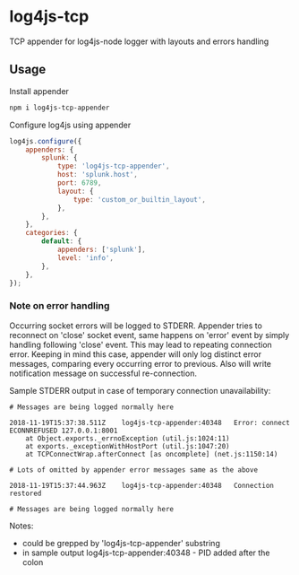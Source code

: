 # log4js-tcp
TCP appender for log4js-node logger with layouts and errors handling

## Usage

Install appender

```bash
npm i log4js-tcp-appender
```

Configure log4js using appender

```js
log4js.configure({
	appenders: {
		splunk: {
			type: 'log4js-tcp-appender',
			host: 'splunk.host',
			port: 6789,
			layout: {
				type: 'custom_or_builtin_layout',
			},
		},
	},
	categories: {
		default: {
			appenders: ['splunk'],
			level: 'info',
		},
	},
}); 
```

### Note on error handling

Occurring socket errors will be logged to STDERR. Appender tries to reconnect on 'close' socket event, same happens on 'error' event by simply handling following 'close' event. This may lead to repeating connection error. Keeping in mind this case, appender will only log distinct error messages, comparing every occurring error to previous. Also will write notification message on successful re-connection.

Sample STDERR output in case of temporary connection unavailability:

```
# Messages are being logged normally here

2018-11-19T15:37:38.511Z	log4js-tcp-appender:40348	Error: connect ECONNREFUSED 127.0.0.1:8001
	at Object.exports._errnoException (util.js:1024:11)
	at exports._exceptionWithHostPort (util.js:1047:20)
	at TCPConnectWrap.afterConnect [as oncomplete] (net.js:1150:14)

# Lots of omitted by appender error messages same as the above

2018-11-19T15:37:44.963Z	log4js-tcp-appender:40348	Connection restored

# Messages are being logged normally here
```

Notes:
* could be grepped by 'log4js-tcp-appender' substring
* in sample output log4js-tcp-appender:40348 - PID added after the colon

